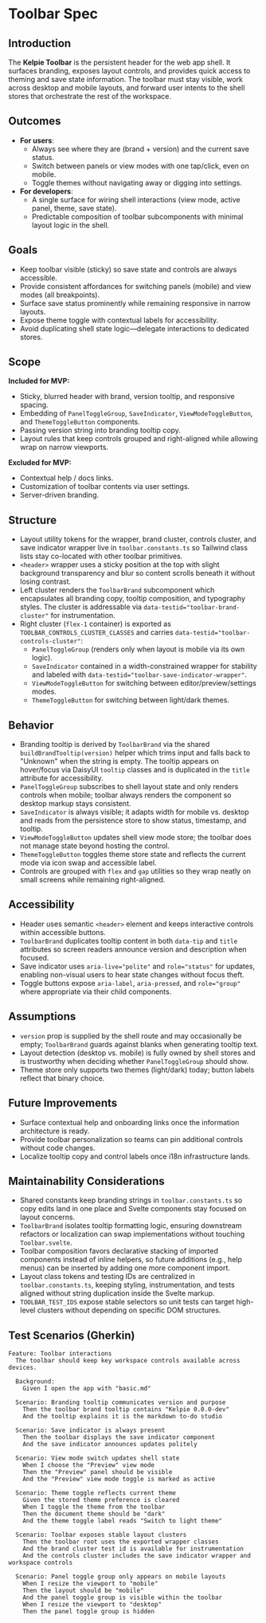 # Toolbar Spec

## Introduction

The **Kelpie Toolbar** is the persistent header for the web app shell. It surfaces
branding, exposes layout controls, and provides quick access to theming and save
state information. The toolbar must stay visible, work across desktop and mobile
layouts, and forward user intents to the shell stores that orchestrate the rest of
the workspace.

## Outcomes

- **For users**:
  - Always see where they are (brand + version) and the current save status.
  - Switch between panels or view modes with one tap/click, even on mobile.
  - Toggle themes without navigating away or digging into settings.
- **For developers**:
  - A single surface for wiring shell interactions (view mode, active panel,
    theme, save state).
  - Predictable composition of toolbar subcomponents with minimal layout logic
    in the shell.

## Goals

- Keep toolbar visible (sticky) so save state and controls are always accessible.
- Provide consistent affordances for switching panels (mobile) and view modes
  (all breakpoints).
- Surface save status prominently while remaining responsive in narrow layouts.
- Expose theme toggle with contextual labels for accessibility.
- Avoid duplicating shell state logic—delegate interactions to dedicated stores.

## Scope

**Included for MVP:**

- Sticky, blurred header with brand, version tooltip, and responsive spacing.
- Embedding of `PanelToggleGroup`, `SaveIndicator`, `ViewModeToggleButton`, and
  `ThemeToggleButton` components.
- Passing version string into branding tooltip copy.
- Layout rules that keep controls grouped and right-aligned while allowing wrap
  on narrow viewports.

**Excluded for MVP:**

- Contextual help / docs links.
- Customization of toolbar contents via user settings.
- Server-driven branding.

## Structure

- Layout utility tokens for the wrapper, brand cluster, controls cluster, and
  save indicator wrapper live in `toolbar.constants.ts` so Tailwind class lists
  stay co-located with other toolbar primitives.
- `<header>` wrapper uses a sticky position at the top with slight background
  transparency and blur so content scrolls beneath it without losing contrast.
- Left cluster renders the `ToolbarBrand` subcomponent which encapsulates all
  branding copy, tooltip composition, and typography styles. The cluster is
  addressable via `data-testid="toolbar-brand-cluster"` for instrumentation.
- Right cluster (`flex-1` container) is exported as
  `TOOLBAR_CONTROLS_CLUSTER_CLASSES` and carries `data-testid="toolbar-controls-cluster"`:
  - `PanelToggleGroup` (renders only when layout is mobile via its own logic).
  - `SaveIndicator` contained in a width-constrained wrapper for stability and
    labeled with `data-testid="toolbar-save-indicator-wrapper"`.
  - `ViewModeToggleButton` for switching between editor/preview/settings modes.
  - `ThemeToggleButton` for switching between light/dark themes.

## Behavior

- Branding tooltip is derived by `ToolbarBrand` via the shared
  `buildBrandTooltip(version)` helper which trims input and falls back to
  "Unknown" when the string is empty. The tooltip appears on hover/focus via
  DaisyUI `tooltip` classes and is duplicated in the `title` attribute for
  accessibility.
- `PanelToggleGroup` subscribes to shell layout state and only renders controls
  when mobile; toolbar always renders the component so desktop markup stays
  consistent.
- `SaveIndicator` is always visible; it adapts width for mobile vs. desktop and
  reads from the persistence store to show status, timestamp, and tooltip.
- `ViewModeToggleButton` updates shell view mode store; the toolbar does not
  manage state beyond hosting the control.
- `ThemeToggleButton` toggles theme store state and reflects the current mode via
  icon swap and accessible label.
- Controls are grouped with `flex` and `gap` utilities so they wrap neatly on
  small screens while remaining right-aligned.

## Accessibility

- Header uses semantic `<header>` element and keeps interactive controls within
  accessible buttons.
- `ToolbarBrand` duplicates tooltip content in both `data-tip` and `title`
  attributes so screen readers announce version and description when focused.
- Save indicator uses `aria-live="polite"` and `role="status"` for updates,
  enabling non-visual users to hear state changes without focus theft.
- Toggle buttons expose `aria-label`, `aria-pressed`, and `role="group"` where
  appropriate via their child components.

## Assumptions

- `version` prop is supplied by the shell route and may occasionally be empty;
  `ToolbarBrand` guards against blanks when generating tooltip text.
- Layout detection (desktop vs. mobile) is fully owned by shell stores and is
  trustworthy when deciding whether `PanelToggleGroup` should show.
- Theme store only supports two themes (light/dark) today; button labels reflect
  that binary choice.

## Future Improvements

- Surface contextual help and onboarding links once the information architecture is ready.
- Provide toolbar personalization so teams can pin additional controls without code changes.
- Localize tooltip copy and control labels once i18n infrastructure lands.

## Maintainability Considerations

- Shared constants keep branding strings in `toolbar.constants.ts` so copy edits
  land in one place and Svelte components stay focused on layout concerns.
- `ToolbarBrand` isolates tooltip formatting logic, ensuring downstream
  refactors or localization can swap implementations without touching
  `Toolbar.svelte`.
- Toolbar composition favors declarative stacking of imported components instead
  of inline helpers, so future additions (e.g., help menus) can be inserted by
  adding one more component import.
- Layout class tokens and testing IDs are centralized in
  `toolbar.constants.ts`, keeping styling, instrumentation, and tests aligned
  without string duplication inside the Svelte markup.
- `TOOLBAR_TEST_IDS` expose stable selectors so unit tests can target
  high-level clusters without depending on specific DOM structures.

## Test Scenarios (Gherkin)

```gherkin
Feature: Toolbar interactions
  The toolbar should keep key workspace controls available across devices.

  Background:
    Given I open the app with "basic.md"

  Scenario: Branding tooltip communicates version and purpose
    Then the toolbar brand tooltip contains "Kelpie 0.0.0-dev"
    And the tooltip explains it is the markdown to-do studio

  Scenario: Save indicator is always present
    Then the toolbar displays the save indicator component
    And the save indicator announces updates politely

  Scenario: View mode switch updates shell state
    When I choose the "Preview" view mode
    Then the "Preview" panel should be visible
    And the "Preview" view mode toggle is marked as active

  Scenario: Theme toggle reflects current theme
    Given the stored theme preference is cleared
    When I toggle the theme from the toolbar
    Then the document theme should be "dark"
    And the theme toggle label reads "Switch to light theme"

  Scenario: Toolbar exposes stable layout clusters
    Then the toolbar root uses the exported wrapper classes
    And the brand cluster test id is available for instrumentation
    And the controls cluster includes the save indicator wrapper and workspace controls

  Scenario: Panel toggle group only appears on mobile layouts
    When I resize the viewport to "mobile"
    Then the layout should be "mobile"
    And the panel toggle group is visible within the toolbar
    When I resize the viewport to "desktop"
    Then the panel toggle group is hidden
```
